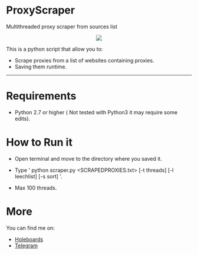 # ProxyScraper
Multithreaded proxy scraper from sources list

<p align="center"><img src="http://i.imgur.com/Tzy68Zj.png" /</p>


This is a python script that allow you to:

* Scrape proxies from a list of websites containing proxies.
* Saving them runtime.

***

# Requirements #

* Python 2.7 or higher ( Not tested with Python3 it may require some edits).

# How to Run it #

* Open terminal and move to the directory where you saved it.
* Type ' python scraper.py <SCRAPEDPROXIES.txt> [-t threads] [-l leechlist] [-s sort] '.

* Max 100 threads.

# More #

You can find me on:

* [Holeboards](www.holeboards.eu)
* [Telegram](www.telegram.me/eigoog)
